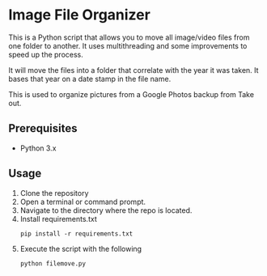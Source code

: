 # Image File Organizer

This is a Python script that allows you to move all image/video files from one folder to another.  It uses multithreading and some improvements to speed up the process.

It will move the files into a folder that correlate with the year it was taken.  It bases that year on a date stamp in the file name.

This is used to organize pictures from a Google Photos backup from Take out.


## Prerequisites

- Python 3.x

## Usage

1. Clone the repository
2. Open a terminal or command prompt.
3. Navigate to the directory where the repo is located.
4. Install requirements.txt 
    ```shell
    pip install -r requirements.txt
    ```
5. Execute the script with the following
    ```shell
    python filemove.py
    ```


